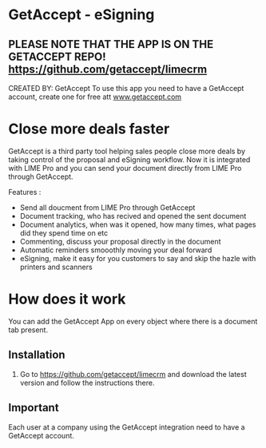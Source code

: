 # GetAccept - eSigning
## PLEASE NOTE THAT THE APP IS ON THE GETACCEPT REPO! https://github.com/getaccept/limecrm

CREATED BY: GetAccept
To use this app you need to have a GetAccept account, create one for free att www.getaccept.com 

# Close more deals faster
GetAccept is a third party tool helping sales people close more deals by taking control of the proposal and eSigning workflow. Now it is integrated with LIME Pro and you can send your document directly from LIME Pro through GetAccept. 

Features :
- Send all doucment from LIME Pro through GetAccept
- Document tracking, who has recived and opened the sent document
- Document analytics, when was it opened, how many times, what pages did they spend time on etc
- Commenting, discuss your proposal directly in the document
- Automatic reminders smooothly moving your deal forward
- eSigning, make it easy for you customers to say and skip the hazle with printers and scanners

# How does it work
You can add the GetAccept App on every object where there is a document tab present. 

## Installation
1. Go to https://github.com/getaccept/limecrm and download the latest version and follow the instructions there.

## Important 
Each user at a company using the GetAccept integration need to have a GetAccept account.
